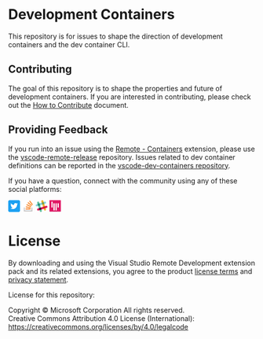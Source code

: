 # Development Containers

This repository is for issues to shape the direction of development containers and the dev container CLI.

## Contributing

The goal of this repository is to shape the properties and future of development containers. If you are interested in contributing, please check out the [How to Contribute](contributing.md) document.

## Providing Feedback

If you run into an issue using the [Remote - Containers](https://marketplace.visualstudio.com/items?itemName=ms-vscode-remote.remote-containers) extension, please use the [vscode-remote-release](https://github.com/microsoft/vscode-remote-release) repository. Issues related to dev container definitions can be reported in the [vscode-dev-containers repository](https://aka.ms/vscode-dev-containers).

If you have a question, connect with the community using any of these social platforms:

[![Twitter](docs/Twitter_Social_Icon_24x24.png)](https://twitter.com/code) [![Stack Overflow](docs/so-image-24x24.png)](https://stackoverflow.com/questions/tagged/vscode) [![VS Code Dev Community Slack](docs/Slack_Mark-24x24.png)](https://aka.ms/vscode-dev-community) [![VS CodeGitter](docs/gitter-icon-24x24.png)](https://gitter.im/Microsoft/vscode)

# License

By downloading and using the Visual Studio Remote Development extension pack and its related extensions, you agree to the product [license terms](https://go.microsoft.com/fwlink/?linkid=2077057) and [privacy statement](https://www.microsoft.com/en-us/privacystatement/EnterpriseDev/default.aspx).

License for this repository:

Copyright © Microsoft Corporation All rights reserved.<br />
Creative Commons Attribution 4.0 License (International): https://creativecommons.org/licenses/by/4.0/legalcode
